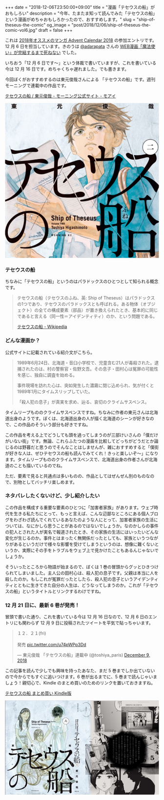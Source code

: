 +++
date = "2018-12-06T23:50:00+09:00"
title = "漫画「テセウスの船」がおもしろい"
description = "今年、たまたま知って読んでみた「テセウスの船」という漫画がめちゃおもしろかったので、おすすめします。"
slug = "ship-of-theseus-the-comic"
og_image = "post/2018/12/06/ship-of-theseus-the-comic-vol6.jpg"
draft = false
+++

これは <a href="https://adventar.org/calendars/3381" title="2018年オススメのマンガ Advent Calendar 2018 - Adventar">2018年オススメのマンガ Advent Calendar 2018</a> の参加エントリです。12 月 6 日を担当しています。きのうは <a href="https://twitter.com/adarapata" title="いも@efb~相手は死ぬ~ (@adarapata) | Twitter">@adarapata</a> さんの <a href="http://adarapata.hatenablog.com/entry/2018/12/05/015800" title="WEB漫画「魔法使い」が完結するまで死ねない - imog">WEB漫画「魔法使い」が完結するまで死ねない</a> でした。

いちおう「12 月 6 日です〜」という体裁で書いていますが、これを書いている今は 12 月 16 日です。めちゃくちゃ遅れました。でも書きます。

今回ぼくがおすすめするのは東元俊哉さんによる 「テセウスの船」です。週刊モーニングで連載中の作品です。

<a href="http://morning.moae.jp/lineup/833" title="テセウスの船 / 東元俊哉 - モーニング公式サイト - モアイ">テセウスの船 / 東元俊哉 - モーニング公式サイト - モアイ</a>

<img src="/post/2018/12/06/ship-of-theseus-the-comic-vol2.jpg">

### テセウスの船

ちなみに「テセウスの船」というのはパラドックスのひとつとして知られる概念です。

> テセウスの船（テセウスのふね、英: Ship of Theseus）はパラドックスの1つであり、テセウスのパラドックスとも呼ばれる。ある物体（オブジェクト）の全ての構成要素（部品）が置き換えられたとき、基本的に同じであると言える（同一性＝アイデンティティ）のか、という問題である。
>
> <a href="https://ja.wikipedia.org/wiki/%E3%83%86%E3%82%BB%E3%82%A6%E3%82%B9%E3%81%AE%E8%88%B9" title="テセウスの船 - Wikipedia">テセウスの船 - Wikipedia</a>

### どんな漫画か？

公式サイトに記載されている紹介文がこちら。

> 1989年6月24日、北海道・音臼小学校で、児童含む21人が毒殺された。逮捕されたのは、村の警察官・佐野文吾。その息子・田村心は冤罪の可能性を感じ、独自に調査を始める。
>
> 事件現場を訪れた心は、突如発生した濃霧に閉じ込められ、気が付くと1989年1月にタイムスリップしていた。
>
> 「殺人犯の息子」が真実を求め、辿る、哀切のクライムサスペンス。

タイムリープもののクライムサスペンスですね。ちなみに作者の東元さんは北海道出身のようです。ぼくは、北海道出身の人が描く北海道のシーンが好きなので、この作品のそういう部分も好きですね。

この作品を考える上でどうしても頭を過ってしまうのが三部けいさんの「僕だけがいない街」です。無論、これらふたつの漫画を比較してどっちがどうだとか論じるのは野暮だと思うのでそんなことはしませんが、雑におすすめすると「僕街が好きな人は、ぜひテセウスの船も読んでみてくれ！きっと楽しいぞ〜」になります。タイムリープもののクライムサスペンスで、北海道出身の作者さんが北海道のことも描いているのでね。

ただ、要素で見ると共通点は多いものの、作品としてはぜんぜん別のものなので、別物としてバッチリ楽しめます。

### ネタバレしたくないけど、少し紹介したい

この作品を構成する重要な要素のひとつに「加害者家族」があります。ウェブ時代を生きる私たちにとって、もっと言えば、こんな辺鄙なところにある個人ブログをわざわざ読んでくれているあなたのような人にとって、加害者家族の生活については、なにかしら思うことがあるのではないでしょうか。なのかしらの事件の犯人とされた人が実名で報道されたとき、その家族の生活にはいったいどんな変化が生じるのか。事件とはまったく無関係だったとしても、家族というつながりがあるというだけで様々な影響を受けてしまうというのは、想像に難くないというか、実際にその手をトラブルをウェブ上で見かけたこともあるんじゃないでしょうか。

そういったところから物語が始まるので、ぼくは 1 巻の冒頭からグッとひきつけられてしまいました。主人公の田村心は、殺人犯の息子です。父親は本当に人を殺したのか。もしこれが冤罪だったとしたら、殺人犯の息子というアイデンティティとともに生きてきた自分の人生は、どうなってしまうのか。これが「テセウスの船」というタイトルとリンクするわけですね。

### 12 月 21 日に、最新 6 巻が発売！

冒頭で書いた通り、これを書いている今は 12 月 16 日なので、12 月 6 日のエントリにも関わらず 12 月 9 日に投稿されたツイートを平気で貼っちゃいます。

<blockquote class="twitter-tweet" data-lang="en"><p lang="ja" dir="ltr">１２．２１(fri)<br><br>発売 <a href="https://t.co/u74pWPp3Dd">pic.twitter.com/u74pWPp3Dd</a></p>&mdash; 東元俊哉 「テセウスの船」連載中 (@toshiya_paris) <a href="https://twitter.com/toshiya_paris/status/1071610342738808832?ref_src=twsrc%5Etfw">December 9, 2018</a></blockquote>

この記事を読んで少しでも興味を持ったあなた、まだ 5 巻までしか出ていないので今からでもすぐに追いつけます。6 巻が出るまでに、5 巻まで読んじゃいましょう！親切心で、Kindle のまとめ買いのためのリンクを置いておきますね。

<a href="https://www.amazon.co.jp/gp/product/B078NBCY14/" title="テセウスの船 (5 冊) Kindle版">テセウスの船 まとめ買い Kindle版</a>

<img src="/post/2018/12/06/ship-of-theseus-the-comic-vol6.jpg">
